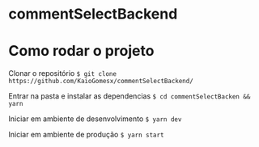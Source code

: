 # commentSelectBackend

# Como rodar o projeto

Clonar o repositório `$ git clone https://github.com/KaioGomesx/commentSelectBackend/`

Entrar na pasta e instalar as dependencias `$ cd commentSelectBacken && yarn`

Iniciar em ambiente de desenvolvimento `$ yarn dev`

Iniciar em ambiente de produção `$ yarn start`
